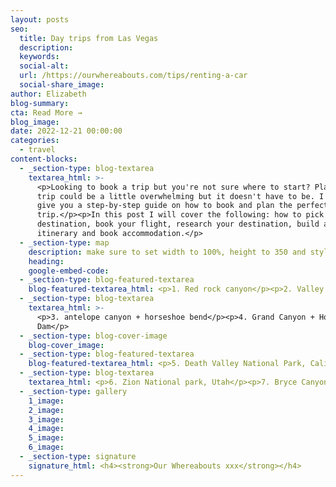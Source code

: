 ```yaml
---
layout: posts
seo:
  title: Day trips from Las Vegas
  description:
  keywords:
  social-alt:
  url: /https://ourwhereabouts.com/tips/renting-a-car
  social-share_image:
author: Elizabeth
blog-summary:
cta: Read More →
blog_image:
date: 2022-12-21 00:00:00
categories:
  - travel
content-blocks:
  - _section-type: blog-textarea
    textarea_html: >-
      <p>Looking to book a trip but you're not sure where to start? Planning a
      trip could be a little overwhelming but it doesn't have to be. I'm here to
      give you a step-by-step guide on how to book and plan the perfect
      trip.</p><p>In this post I will cover the following: how to pick a
      destination, book your flight, research your destination, build an
      itinerary and book accommodation.</p>
  - _section-type: map
    description: make sure to set width to 100%, height to 350 and style to border 2
    heading:
    google-embed-code:
  - _section-type: blog-featured-textarea
    blog-featured-textarea_html: <p>1. Red rock canyon</p><p>2. Valley of fire</p>
  - _section-type: blog-textarea
    textarea_html: >-
      <p>3. antelope canyon + horseshoe bend</p><p>4. Grand Canyon + Hoover
      Dam</p>
  - _section-type: blog-cover-image
    blog-cover_image:
  - _section-type: blog-featured-textarea
    blog-featured-textarea_html: <p>5. Death Valley National Park, California</p>
  - _section-type: blog-textarea
    textarea_html: <p>6. Zion National park, Utah</p><p>7. Bryce Canyon, Utah</p>
  - _section-type: gallery
    1_image:
    2_image:
    3_image:
    4_image:
    5_image:
    6_image:
  - _section-type: signature
    signature_html: <h4><strong>Our Whereabouts xxx</strong></h4>
---
```

